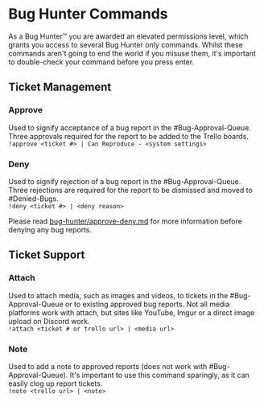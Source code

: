 # Bug Hunter Commands
As a Bug Hunter:tm: you are awarded an elevated permissions level, which grants you access to several Bug Hunter only commands.  Whilst these commands aren't going to end the world if you misuse them, it's important to double-check your command before you press enter.

## Ticket Management
### Approve
Used to signify acceptance of a bug report in the #Bug-Approval-Queue. Three approvals required for the report to be added to the Trello boards.  
`!approve <ticket #> | Can Reproduce - <system settings>`

### Deny
Used to signify rejection of a bug report in the #Bug-Approval-Queue. Three rejections are required for the report to be dismissed and moved to #Denied-Bugs.  
`!deny <ticket #> | <deny reason>`  

Please read [bug-hunter/approve-deny.md](https://github.com/ItsPugle/DiscordApp/blob/master/docs/bugs/bugbot.md) for more information before denying any bug reports.

## Ticket Support
### Attach
Used to attach media, such as images and videos, to tickets in the #Bug-Approval-Queue or to existing approved bug reports. Not all media platforms work with attach, but sites like YouTube, Imgur or a direct image upload on Discord work.  
`!attach <ticket # or trello url> | <media url>`

### Note
Used to add a note to approved reports (does not work with #Bug-Approval-Queue). It's important to use this command sparingly, as it can easily clog up report tickets.  
`!note <trello url> | <note>`
